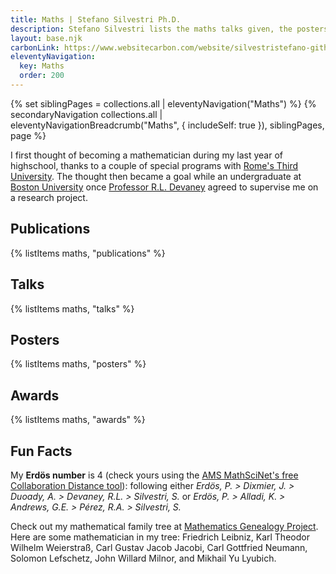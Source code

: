 ```yaml
---
title: Maths | Stefano Silvestri Ph.D.
description: Stefano Silvestri lists the maths talks given, the posters presented, the awards received, and his publications.
layout: base.njk
carbonLink: https://www.websitecarbon.com/website/silvestristefano-github-io-maths/
eleventyNavigation:
  key: Maths
  order: 200
---
```



{% set siblingPages = collections.all | eleventyNavigation("Maths") %}
{% secondaryNavigation collections.all | eleventyNavigationBreadcrumb("Maths", { includeSelf: true }), siblingPages, page  %}

I first thought of becoming a mathematician during my last year of highschool, thanks to a couple of special programs with [Rome's Third University](https://matematicafisica.uniroma3.it/terza-missione/per-la-scuola/). The thought then became a goal while an undergraduate at [Boston University](https://bu.edu) once [Professor R.L. Devaney](https://math.bu.edu/people/bob) agreed to supervise me on a research project.


## Publications

{% listItems maths, "publications" %}

## Talks

{% listItems maths, "talks" %}

## Posters

{% listItems maths, "posters" %}

## Awards

{% listItems maths, "awards" %}

## Fun Facts

My **Erd&ouml;s number** is 4 (check yours using the [AMS MathSciNet's free Collaboration Distance tool](https://mathscinet.ams.org/mathscinet/freetools/collab-dist?source=1069952&target=189017)):
following either *Erd&ouml;s, P. > Dixmier, J. > Duoady, A. > Devaney, R.L. > Silvestri, S.* or *Erd&ouml;s, P. > Alladi, K. > Andrews, G.E. > Pérez, R.A. > Silvestri, S.*

Check out my mathematical family tree at [Mathematics Genealogy Project](https://mathgenealogy.org/id.php?id=258126). Here are some mathematician in my tree: Friedrich Leibniz, Karl Theodor Wilhelm Weierstraß, Carl Gustav Jacob Jacobi, Carl Gottfried Neumann, Solomon Lefschetz, John Willard Milnor, and Mikhail Yu Lyubich. 
